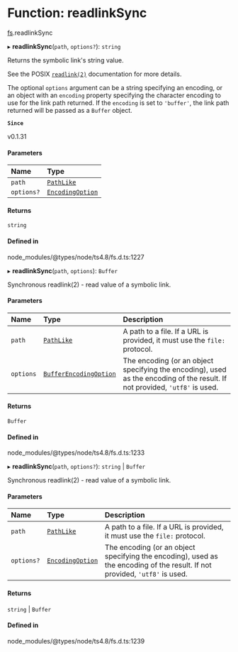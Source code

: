 # Function: readlinkSync

[fs](../modules/fs.md).readlinkSync

▸ **readlinkSync**(`path`, `options?`): `string`

Returns the symbolic link's string value.

See the POSIX [`readlink(2)`](http://man7.org/linux/man-pages/man2/readlink.2.html) documentation for more details.

The optional `options` argument can be a string specifying an encoding, or an
object with an `encoding` property specifying the character encoding to use for
the link path returned. If the `encoding` is set to `'buffer'`,
the link path returned will be passed as a `Buffer` object.

**`Since`**

v0.1.31

#### Parameters

| Name | Type |
| :------ | :------ |
| `path` | [`PathLike`](../types/fs.PathLike.md) |
| `options?` | [`EncodingOption`](../types/fs.EncodingOption.md) |

#### Returns

`string`

#### Defined in

node_modules/@types/node/ts4.8/fs.d.ts:1227

▸ **readlinkSync**(`path`, `options`): `Buffer`

Synchronous readlink(2) - read value of a symbolic link.

#### Parameters

| Name | Type | Description |
| :------ | :------ | :------ |
| `path` | [`PathLike`](../types/fs.PathLike.md) | A path to a file. If a URL is provided, it must use the `file:` protocol. |
| `options` | [`BufferEncodingOption`](../types/fs.BufferEncodingOption.md) | The encoding (or an object specifying the encoding), used as the encoding of the result. If not provided, `'utf8'` is used. |

#### Returns

`Buffer`

#### Defined in

node_modules/@types/node/ts4.8/fs.d.ts:1233

▸ **readlinkSync**(`path`, `options?`): `string` \| `Buffer`

Synchronous readlink(2) - read value of a symbolic link.

#### Parameters

| Name | Type | Description |
| :------ | :------ | :------ |
| `path` | [`PathLike`](../types/fs.PathLike.md) | A path to a file. If a URL is provided, it must use the `file:` protocol. |
| `options?` | [`EncodingOption`](../types/fs.EncodingOption.md) | The encoding (or an object specifying the encoding), used as the encoding of the result. If not provided, `'utf8'` is used. |

#### Returns

`string` \| `Buffer`

#### Defined in

node_modules/@types/node/ts4.8/fs.d.ts:1239
